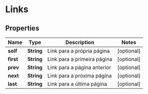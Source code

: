 

# Links


## Properties

| Name | Type | Description | Notes |
|------------ | ------------- | ------------- | -------------|
|**self** | **String** | Link para a própria página |  [optional] |
|**first** | **String** | Link para a primeira página |  [optional] |
|**prev** | **String** | Link para a página anterior |  [optional] |
|**next** | **String** | Link para a próxima página |  [optional] |
|**last** | **String** | Link para a última página |  [optional] |



